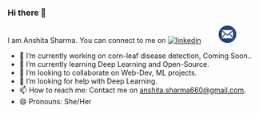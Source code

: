 ### Hi there 👋
I am Anshita Sharma. You can connect to me on [![linkedin](https://github.com/arpit-dwivedi/arpit-dwivedi.github.io/blob/master/assets/img/Webp.net-resizeimage.png)](https://www.linkedin.com/in/anshita-sharma-7755b9187/)&nbsp;&nbsp;&nbsp;&nbsp;&nbsp;&nbsp;&nbsp;[![mail](./mail.png)](mailto:anshita.sharma660@gmail.com)

<!--
**Anshii12/Anshii12** is a ✨ _special_ ✨ repository because its `README.md` (this file) appears on your GitHub profile. -->

- 🔭 I’m currently working on corn-leaf disease detection, Coming Soon..
- 🌱 I’m currently learning Deep Learning and Open-Source.
- 👯 I’m looking to collaborate on Web-Dev, ML projects.
- 🤔 I’m looking for help with Deep Learning.
- 📫 How to reach me: Contact me on [anshita.sharma660@gmail.com](mailto:anshita.sharma660@gmail.com).
- 😄 Pronouns: She/Her

